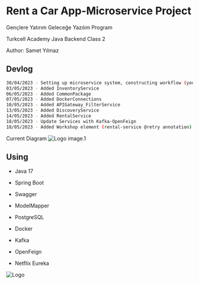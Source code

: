 # Rent a Car App-Microservice Project

Gençlere Yatırım Geleceğe Yazılım Program

Turkcell Academy Java Backend Class 2

Author: Samet Yılmaz

## Devlog

```bash
30/04/2023 - Setting up microservice system, constructing workflow (you can look the image below (image.1))
03/05/2023 - Added InventoryService
06/05/2023 - Added CommonPackage
07/05/2023 - Added DockerConnections
10/05/2023 - Added APIGateway_FilterService
13/05/2023 - Added DiscoveryService
14/05/2023 - Added RentalService
18/05/2023 - Update Services with Kafka-OpenFeign
18/05/2023 - Added Workshop element (rental-service @retry annotation)

```

Current Diagram
![Logo](https://cdn.discordapp.com/attachments/1082243739063418880/1101866814289477693/Microservice.png)
image.1

## Using

- Java 17

- Spring Boot

- Swagger

- ModelMapper

- PostgreSQL

- Docker

- Kafka

- OpenFeign

- Netflix Eureka

![Logo](https://turkiye.ai/wp-content/uploads/2021/07/turkcell-gelecegi-yazanlar.png)
